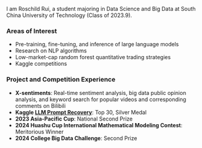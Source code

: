 I am Roschild Rui, a student majoring in Data Science and Big Data at South China University of Technology (Class of 2023.9).

### Areas of Interest
- Pre-training, fine-tuning, and inference of large language models
- Research on NLP algorithms
- Low-market-cap random forest quantitative trading strategies
- Kaggle competitions

### Project and Competition Experience
- **X-sentiments**: Real-time sentiment analysis, big data public opinion analysis, and keyword search for popular videos and corresponding comments on Bilibili
- **Kaggle [LLM Prompt Recovery](https://www.kaggle.com/competitions/llm-prompt-recovery)**: Top 30, Silver Medal
- **2023 Asia-Pacific Cup**: National Second Prize
- **2024 Huashu Cup International Mathematical Modeling Contest**: Meritorious Winner
- **2024 College Big Data Challenge**: Second Prize

